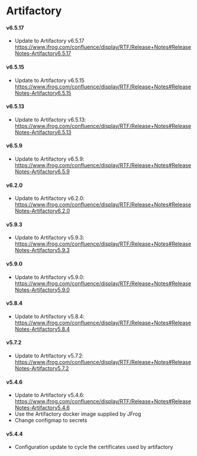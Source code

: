 # Artifactory
#### v6.5.17
- Update to Artifactory v6.5.17 https://www.jfrog.com/confluence/display/RTF/Release+Notes#ReleaseNotes-Artifactory6.5.17

#### v6.5.15
- Update to Artifactory v6.5.15 https://www.jfrog.com/confluence/display/RTF/Release+Notes#ReleaseNotes-Artifactory6.5.15

#### v6.5.13
- Update to Artifactory v6.5.13: https://www.jfrog.com/confluence/display/RTF/Release+Notes#ReleaseNotes-Artifactory6.5.13

#### v6.5.9
- Update to Artifactory v6.5.9: https://www.jfrog.com/confluence/display/RTF/Release+Notes#ReleaseNotes-Artifactory6.5.9

#### v6.2.0
- Update to Artifactory v6.2.0: https://www.jfrog.com/confluence/display/RTF/Release+Notes#ReleaseNotes-Artifactory6.2.0

#### v5.9.3
- Update to Artifactory v5.9.3: https://www.jfrog.com/confluence/display/RTF/Release+Notes#ReleaseNotes-Artifactory5.9.3

#### v5.9.0
- Update to Artifactory v5.9.0: https://www.jfrog.com/confluence/display/RTF/Release+Notes#ReleaseNotes-Artifactory5.9.0

#### v5.8.4
- Update to Artifactory v5.8.4: https://www.jfrog.com/confluence/display/RTF/Release+Notes#ReleaseNotes-Artifactory5.8.4

#### v5.7.2
- Update to Artifactory v5.7.2: https://www.jfrog.com/confluence/display/RTF/Release+Notes#ReleaseNotes-Artifactory5.7.2

#### v5.4.6
- Update to Artifactory v5.4.6: https://www.jfrog.com/confluence/display/RTF/Release+Notes#ReleaseNotes-Artifactory5.4.6
- Use the Artifactory docker image supplied by JFrog
- Change configmap to secrets

#### v5.4.4
- Configuration update to cycle the certificates used by artifactory
